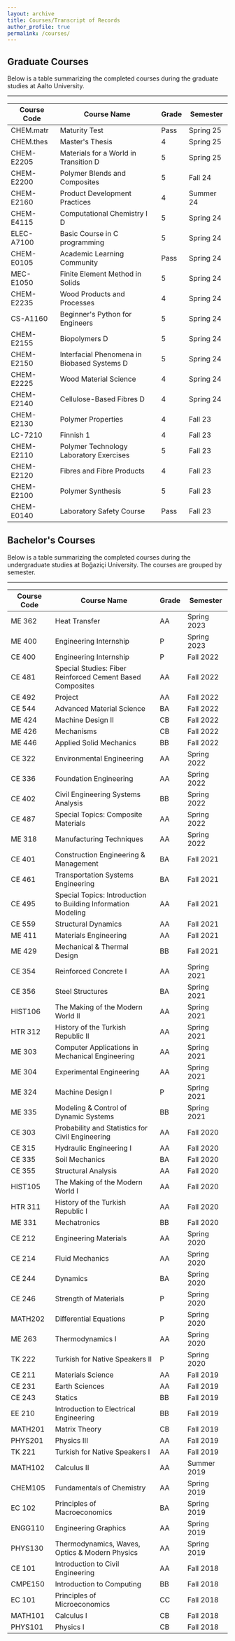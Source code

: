 ```yaml
---
layout: archive
title: Courses/Transcript of Records
author_profile: true
permalink: /courses/
---
```



## Graduate Courses

Below is a table summarizing the completed courses during the graduate studies at Aalto University.

---

|  Course Code     | Course Name                                             |  Grade  |  Semester    |
|------------------|---------------------------------------------------------|---------|--------------|
|  CHEM.matr       | Maturity Test                                           |  Pass   |  Spring 25   |
|  CHEM.thes       | Master's Thesis                                         |  4      |  Spring 25   |
|  CHEM-E2205      | Materials for a World in Transition D                   |  5      |  Spring 25   |
|  CHEM-E2200      | Polymer Blends and Composites                           |  5      |  Fall 24     |
|  CHEM-E2160      | Product Development Practices                           |  4      |  Summer 24   |
|  CHEM-E4115      | Computational Chemistry I D                             |  5      |  Spring 24   |
|  ELEC-A7100      | Basic Course in C programming                           |  5      |  Spring 24   |
|  CHEM-E0105      | Academic Learning Community                             |  Pass   |  Spring 24   |
|  MEC-E1050       | Finite Element Method in Solids                         |  5      |  Spring 24   |
|  CHEM-E2235      | Wood Products and Processes                             |  4      |  Spring 24   |
|  CS-A1160        | Beginner's Python for Engineers                         |  5      |  Spring 24   |
|  CHEM-E2155      | Biopolymers D                                           |  5      |  Spring 24   |
|  CHEM-E2150      | Interfacial Phenomena in Biobased Systems D             |  5      |  Spring 24   |
|  CHEM-E2225      | Wood Material Science                                   |  4      |  Spring 24   |
|  CHEM-E2140      | Cellulose-Based Fibres D                                |  4      |  Spring 24   |
|  CHEM-E2130      | Polymer Properties                                      |  4      |  Fall 23     |
|  LC-7210         | Finnish 1                                               |  4      |  Fall 23     |
|  CHEM-E2110      | Polymer Technology Laboratory Exercises                 |  5      |  Fall 23     |
|  CHEM-E2120      | Fibres and Fibre Products                               |  4      |  Fall 23     |
|  CHEM-E2100      | Polymer Synthesis                                       |  5      |  Fall 23     |
|  CHEM-E0140      | Laboratory Safety Course                                |  Pass   |  Fall 23     |



## Bachelor's Courses

Below is a table summarizing the completed courses during the undergraduate studies at Boğaziçi University. The courses are grouped by semester.

---

| Course Code | Course Name              | Grade | Semester     |
|-------------|---------------------------|--------|---------------|
| ME 362      | Heat Transfer             | AA     | Spring 2023   |
| ME 400      | Engineering Internship    | P      | Spring 2023   |
| CE 400      | Engineering Internship                                 | P      | Fall 2022   |
| CE 481      | Special Studies: Fiber Reinforced Cement Based Composites | AA  | Fall 2022   |
| CE 492      | Project                                                | AA     | Fall 2022   |
| CE 544      | Advanced Material Science                              | BA     | Fall 2022   |
| ME 424      | Machine Design II                                      | CB     | Fall 2022   |
| ME 426      | Mechanisms                                             | CB     | Fall 2022   |
| ME 446      | Applied Solid Mechanics                                | BB     | Fall 2022   |
| CE 322      | Environmental Engineering                  | AA     | Spring 2022   |
| CE 336      | Foundation Engineering                     | AA     | Spring 2022   |
| CE 402      | Civil Engineering Systems Analysis         | BB     | Spring 2022   |
| CE 487      | Special Topics: Composite Materials        | AA     | Spring 2022   |
| ME 318      | Manufacturing Techniques                   | AA     | Spring 2022   |
| CE 401      | Construction Engineering & Management               | BA     | Fall 2021   |
| CE 461      | Transportation Systems Engineering                  | BA     | Fall 2021   |
| CE 495      | Special Topics: Introduction to Building Information Modeling | AA | Fall 2021 |
| CE 559      | Structural Dynamics                                  | AA     | Fall 2021   |
| ME 411      | Materials Engineering                                | AA     | Fall 2021   |
| ME 429      | Mechanical & Thermal Design                          | BB     | Fall 2021   |
| CE 354      | Reinforced Concrete I                        | AA     | Spring 2021   |
| CE 356      | Steel Structures                             | BA     | Spring 2021   |
| HIST106     | The Making of the Modern World II            | AA     | Spring 2021   |
| HTR 312     | History of the Turkish Republic II           | AA     | Spring 2021   |
| ME 303      | Computer Applications in Mechanical Engineering | AA  | Spring 2021   |
| ME 304      | Experimental Engineering                     | AA     | Spring 2021   |
| ME 324      | Machine Design I                             | P      | Spring 2021   |
| ME 335      | Modeling & Control of Dynamic Systems        | BB     | Spring 2021   |
| CE 303      | Probability and Statistics for Civil Engineering       | AA     | Fall 2020   |
| CE 315      | Hydraulic Engineering I                                | AA     | Fall 2020   |
| CE 335      | Soil Mechanics                                          | BA     | Fall 2020   |
| CE 355      | Structural Analysis                                     | AA     | Fall 2020   |
| HIST105     | The Making of the Modern World I                       | AA     | Fall 2020   |
| HTR 311     | History of the Turkish Republic I                      | AA     | Fall 2020   |
| ME 331      | Mechatronics                                            | BB     | Fall 2020   |
| CE 212      | Engineering Materials           | AA     | Spring 2020   |
| CE 214      | Fluid Mechanics                 | AA     | Spring 2020   |
| CE 244      | Dynamics                        | BA     | Spring 2020   |
| CE 246      | Strength of Materials           | P      | Spring 2020   |
| MATH202     | Differential Equations          | P      | Spring 2020   |
| ME 263      | Thermodynamics I                | AA     | Spring 2020   |
| TK 222      | Turkish for Native Speakers II  | P      | Spring 2020   |
| CE 211      | Materials Science                    | AA     | Fall 2019   |
| CE 231      | Earth Sciences                       | AA     | Fall 2019   |
| CE 243      | Statics                              | BB     | Fall 2019   |
| EE 210      | Introduction to Electrical Engineering| BB     | Fall 2019   |
| MATH201     | Matrix Theory                        | CB     | Fall 2019   |
| PHYS201     | Physics III                          | AA     | Fall 2019   |
| TK 221      | Turkish for Native Speakers I        | AA     | Fall 2019   |
| MATH102     | Calculus II     | AA     | Summer 2019   |
| CHEM105     | Fundamentals of Chemistry                               | AA     | Spring 2019 |
| EC 102      | Principles of Macroeconomics                            | BA     | Spring 2019 |
| ENGG110     | Engineering Graphics                                    | AA     | Spring 2019 |
| PHYS130     | Thermodynamics, Waves, Optics & Modern Physics          | AA     | Spring 2019 |
| CE 101      | Introduction to Civil Engineering | AA  | Fall 2018   |
| CMPE150     | Introduction to Computing         | BB  | Fall 2018   |
| EC 101      | Principles of Microeconomics      | CC  | Fall 2018   |
| MATH101     | Calculus I                        | CB  | Fall 2018   |
| PHYS101     | Physics I                         | CB  | Fall 2018   |









